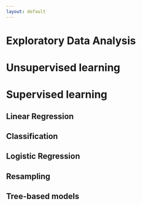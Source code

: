 ```yaml
---
layout: default
---
```


# Exploratory Data Analysis

# Unsupervised learning

# Supervised learning

## Linear Regression
## Classification 
## Logistic Regression
## Resampling
## Tree-based models


